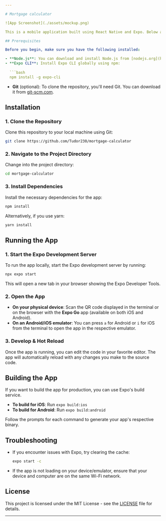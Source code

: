 ```yaml
---

# Mortgage calculator

![App Screenshot](./assets/mockup.png)

This is a mobile application built using React Native and Expo. Below are the instructions to get the app up and running on your local machine.

## Prerequisites

Before you begin, make sure you have the following installed:

- **Node.js**: You can download and install Node.js from [nodejs.org](https://nodejs.org/).
- **Expo CLI**: Install Expo CLI globally using npm:
  
  ```bash
  npm install -g expo-cli
  ```

- **Git** (optional): To clone the repository, you'll need Git. You can download it from [git-scm.com](https://git-scm.com/).

## Installation

### 1. Clone the Repository

Clone this repository to your local machine using Git:

```bash
git clone https://github.com/Tudor230/mortgage-calculator
```

### 2. Navigate to the Project Directory

Change into the project directory:

```bash
cd mortgage-calculator
```

### 3. Install Dependencies

Install the necessary dependencies for the app:

```bash
npm install
```

Alternatively, if you use yarn:

```bash
yarn install
```

## Running the App

### 1. Start the Expo Development Server

To run the app locally, start the Expo development server by running:

```bash
npx expo start
```

This will open a new tab in your browser showing the Expo Developer Tools.

### 2. Open the App

- **On your physical device**: Scan the QR code displayed in the terminal or on the browser with the **Expo Go** app (available on both iOS and Android).
- **On an Android/iOS emulator**: You can press `a` for Android or `i` for iOS from the terminal to open the app in the respective emulator.

### 3. Develop & Hot Reload

Once the app is running, you can edit the code in your favorite editor. The app will automatically reload with any changes you make to the source code.

## Building the App

If you want to build the app for production, you can use Expo's build service.

- **To build for iOS**: Run `expo build:ios`
- **To build for Android**: Run `expo build:android`

Follow the prompts for each command to generate your app's respective binary.

## Troubleshooting

- If you encounter issues with Expo, try clearing the cache:
  
  ```bash
  expo start -c
  ```

- If the app is not loading on your device/emulator, ensure that your device and computer are on the same Wi-Fi network.


## License

This project is licensed under the MIT License - see the [LICENSE](LICENSE) file for details.

---
```

